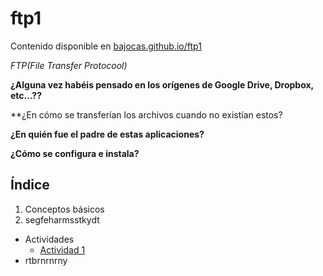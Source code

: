 # ftp1

Contenido disponible en [bajocas.github.io/ftp1](https://bajocas.github.io/ftp1/)

*FTP(File Transfer Protocool)*

**¿Alguna vez habéis pensado en los orígenes de Google Drive, Dropbox, etc...??**

**¿En cómo se transferían los archivos cuando no existían estos?

**¿En quién fue el padre de estas aplicaciones?**

**¿Cómo se configura e instala?**

## Índice
1. Conceptos básicos
1. segfeharmsstkydt

* Actividades
  * [Actividad 1](actividad1.md)
* rtbrnrnrny

